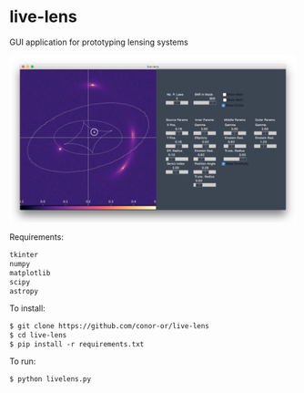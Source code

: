 # live-lens
GUI application for prototyping lensing systems

![live-lens-screenshot](https://raw.githubusercontent.com/conor-or/live-lens/master/assets/screenshot1.png)


Requirements:
```
tkinter
numpy
matplotlib
scipy
astropy
```

To install:
```
$ git clone https://github.com/conor-or/live-lens
$ cd live-lens
$ pip install -r requirements.txt
```

To run:
```
$ python livelens.py
```
